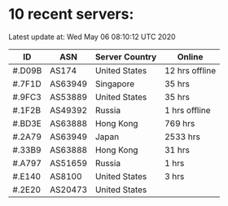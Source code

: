 # 10 recent servers:

Latest update at: Wed May 06 08:10:12 UTC 2020

| ID | ASN | Server Country | Online |
| -- | --- | -------------- | ------ |
| #.D09B | AS174 | United States | 12 hrs offline |
| #.7F1D | AS63949 | Singapore | 35 hrs |
| #.9FC3 | AS53889 | United States | 35 hrs |
| #.1F2B | AS49392 | Russia | 1 hrs offline |
| #.BD3E | AS63888 | Hong Kong | 769 hrs |
| #.2A79 | AS63949 | Japan | 2533 hrs |
| #.33B9 | AS63888 | Hong Kong | 31 hrs |
| #.A797 | AS51659 | Russia | 1 hrs |
| #.E140 | AS8100 | United States | 3 hrs |
| #.2E20 | AS20473 | United States | |

